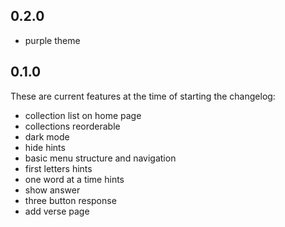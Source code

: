 ## 0.2.0

- purple theme

## 0.1.0

These are current features at the time of starting the changelog:

- collection list on home page
- collections reorderable
- dark mode
- hide hints
- basic menu structure and navigation
- first letters hints
- one word at a time hints
- show answer
- three button response
- add verse page
